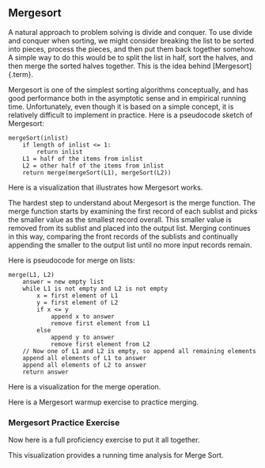
## Mergesort

A natural approach to problem solving is divide and conquer. To use
divide and conquer when sorting, we might consider breaking the list to
be sorted into pieces, process the pieces, and then put them back
together somehow. A simple way to do this would be to split the list in
half, sort the halves, and then merge the sorted halves together. This
is the idea behind [Mergesort]{.term}.

Mergesort is one of the simplest sorting algorithms conceptually, and
has good performance both in the asymptotic sense and in empirical
running time. Unfortunately, even though it is based on a simple
concept, it is relatively difficult to implement in practice. Here is a
pseudocode sketch of Mergesort:

    mergeSort(inlist)
        if length of inlist <= 1:
            return inlist
        L1 = half of the items from inlist
        L2 = other half of the items from inlist
        return merge(mergeSort(L1), mergeSort(L2))

Here is a visualization that illustrates how Mergesort works.

<avembed id="mergesortAV" src="Sorting/mergesortAV.html" type="ss" name="Mergesort Visualization"/>

The hardest step to understand about Mergesort is the merge function.
The merge function starts by examining the first record of each sublist
and picks the smaller value as the smallest record overall. This smaller
value is removed from its sublist and placed into the output list.
Merging continues in this way, comparing the front records of the
sublists and continually appending the smaller to the output list until
no more input records remain.

Here is pseudocode for merge on lists:

    merge(L1, L2)
        answer = new empty list
        while L1 is not empty and L2 is not empty
            x = first element of L1
            y = first element of L2
            if x <= y
                append x to answer
                remove first element from L1
            else
                append y to answer
                remove first element from L2
        // Now one of L1 and L2 is empty, so append all remaining elements
        append all elements of L1 to answer
        append all elements of L2 to answer
        return answer

Here is a visualization for the merge operation.

<inlineav id="mergesortCON" src="Sorting/mergesortCON.js" name="Merging Slideshow"/>

Here is a Mergesort warmup exercise to practice merging.

<avembed id="MergesortMergePRO" src="Sorting/MergesortMergePRO.html" type="ka" name="Mergesort Merging Proficiency Exercise"/>

### Mergesort Practice Exercise

Now here is a full proficiency exercise to put it all together.

<avembed id="mergesortPRO" src="Sorting/mergesortPRO.html" type="pe" name="Mergesort Proficiency Exercise"/>

This visualization provides a running time analysis for Merge Sort.

<inlineav id="MergeSortAnalysisCON" src="Sorting/MergeSortAnalysisCON.js" name="Mergesort Analysis Slideshow" links="Sorting/MergeSortAnalysisCON.css"/>
